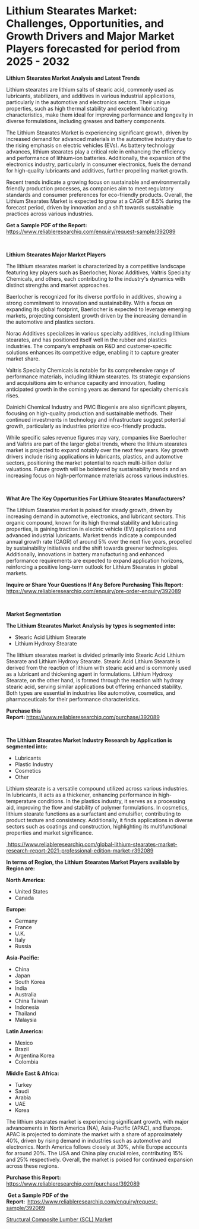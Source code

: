 <p><h1>Lithium Stearates Market: Challenges, Opportunities, and Growth Drivers and Major Market Players forecasted for period from 2025 - 2032</h1></p><p><strong>Lithium Stearates Market Analysis and Latest Trends</strong></p>
<p><p>Lithium stearates are lithium salts of stearic acid, commonly used as lubricants, stabilizers, and additives in various industrial applications, particularly in the automotive and electronics sectors. Their unique properties, such as high thermal stability and excellent lubricating characteristics, make them ideal for improving performance and longevity in diverse formulations, including greases and battery components.</p><p>The Lithium Stearates Market is experiencing significant growth, driven by increased demand for advanced materials in the automotive industry due to the rising emphasis on electric vehicles (EVs). As battery technology advances, lithium stearates play a critical role in enhancing the efficiency and performance of lithium-ion batteries. Additionally, the expansion of the electronics industry, particularly in consumer electronics, fuels the demand for high-quality lubricants and additives, further propelling market growth.</p><p>Recent trends indicate a growing focus on sustainable and environmentally friendly production processes, as companies aim to meet regulatory standards and consumer preferences for eco-friendly products. Overall, the Lithium Stearates Market is expected to grow at a CAGR of 8.5% during the forecast period, driven by innovation and a shift towards sustainable practices across various industries.</p></p>
<p><strong>Get a Sample PDF of the Report:&nbsp;</strong> <a href="https://www.reliableresearchiq.com/enquiry/request-sample/392089?utm_campaign=3514&utm_medium=2&utm_source=Github&utm_content=ia&utm_term=29032025&utm_id=lithium-stearates">https://www.reliableresearchiq.com/enquiry/request-sample/392089</a></p>
<p>&nbsp;</p>
<p><strong>Lithium Stearates Major Market Players</strong></p>
<p><p>The lithium stearates market is characterized by a competitive landscape featuring key players such as Baerlocher, Norac Additives, Valtris Specialty Chemicals, and others, each contributing to the industry's dynamics with distinct strengths and market approaches.</p><p>Baerlocher is recognized for its diverse portfolio in additives, showing a strong commitment to innovation and sustainability. With a focus on expanding its global footprint, Baerlocher is expected to leverage emerging markets, projecting consistent growth driven by the increasing demand in the automotive and plastics sectors.</p><p>Norac Additives specializes in various specialty additives, including lithium stearates, and has positioned itself well in the rubber and plastics industries. The company’s emphasis on R&D and customer-specific solutions enhances its competitive edge, enabling it to capture greater market share.</p><p>Valtris Specialty Chemicals is notable for its comprehensive range of performance materials, including lithium stearates. Its strategic expansions and acquisitions aim to enhance capacity and innovation, fueling anticipated growth in the coming years as demand for specialty chemicals rises.</p><p>Dainichi Chemical Industry and PMC Biogenix are also significant players, focusing on high-quality production and sustainable methods. Their continued investments in technology and infrastructure suggest potential growth, particularly as industries prioritize eco-friendly products.</p><p>While specific sales revenue figures may vary, companies like Baerlocher and Valtris are part of the larger global trends, where the lithium stearates market is projected to expand notably over the next few years. Key growth drivers include rising applications in lubricants, plastics, and automotive sectors, positioning the market potential to reach multi-billion dollar valuations. Future growth will be bolstered by sustainability trends and an increasing focus on high-performance materials across various industries.</p></p>
<p>&nbsp;</p>
<p><strong>What Are The Key Opportunities For Lithium Stearates Manufacturers?</strong></p>
<p><p>The Lithium Stearates market is poised for steady growth, driven by increasing demand in automotive, electronics, and lubricant sectors. This organic compound, known for its high thermal stability and lubricating properties, is gaining traction in electric vehicle (EV) applications and advanced industrial lubricants. Market trends indicate a compounded annual growth rate (CAGR) of around 5% over the next five years, propelled by sustainability initiatives and the shift towards greener technologies. Additionally, innovations in battery manufacturing and enhanced performance requirements are expected to expand application horizons, reinforcing a positive long-term outlook for Lithium Stearates in global markets.</p></p>
<p><strong>Inquire or Share Your Questions If Any Before Purchasing This Report:</strong> <a href="https://www.reliableresearchiq.com/enquiry/pre-order-enquiry/392089?utm_campaign=3514&utm_medium=2&utm_source=Github&utm_content=ia&utm_term=29032025&utm_id=lithium-stearates">https://www.reliableresearchiq.com/enquiry/pre-order-enquiry/392089</a></p>
<p>&nbsp;</p>
<p><strong>Market Segmentation</strong></p>
<p><strong>The Lithium Stearates Market Analysis by types is segmented into:</strong></p>
<p><ul><li>Stearic Acid Lithium Stearate</li><li>Lithium Hydroxy Stearate</li></ul></p>
<p><p>The lithium stearates market is divided primarily into Stearic Acid Lithium Stearate and Lithium Hydroxy Stearate. Stearic Acid Lithium Stearate is derived from the reaction of lithium with stearic acid and is commonly used as a lubricant and thickening agent in formulations. Lithium Hydroxy Stearate, on the other hand, is formed through the reaction with hydroxy stearic acid, serving similar applications but offering enhanced stability. Both types are essential in industries like automotive, cosmetics, and pharmaceuticals for their performance characteristics.</p></p>
<p><strong>Purchase this Report:&nbsp;</strong><a href="https://www.reliableresearchiq.com/purchase/392089?utm_campaign=3514&utm_medium=2&utm_source=Github&utm_content=ia&utm_term=29032025&utm_id=lithium-stearates">https://www.reliableresearchiq.com/purchase/392089</a></p>
<p>&nbsp;</p>
<p><strong>The Lithium Stearates Market Industry Research by Application is segmented into:</strong></p>
<p><ul><li>Lubricants</li><li>Plastic Industry</li><li>Cosmetics</li><li>Other</li></ul></p>
<p><p>Lithium stearate is a versatile compound utilized across various industries. In lubricants, it acts as a thickener, enhancing performance in high-temperature conditions. In the plastics industry, it serves as a processing aid, improving the flow and stability of polymer formulations. In cosmetics, lithium stearate functions as a surfactant and emulsifier, contributing to product texture and consistency. Additionally, it finds applications in diverse sectors such as coatings and construction, highlighting its multifunctional properties and market significance.</p></p>
<p><a href="https://www.reliableresearchiq.com/global-lithium-stearates-market-research-report-2021-professional-edition-market-r392089?utm_campaign=3514&utm_medium=2&utm_source=Github&utm_content=ia&utm_term=29032025&utm_id=lithium-stearates">&nbsp;https://www.reliableresearchiq.com/global-lithium-stearates-market-research-report-2021-professional-edition-market-r392089</a></p>
<p><strong>In terms of Region, the Lithium Stearates Market Players available by Region are:</strong></p>
<p>
    <p> <strong> North America: </strong>
        <ul>
            <li>United States</li>
            <li>Canada</li>
        </ul>
        </p> 
    <p> <strong> Europe: </strong>
        <ul>
            <li>Germany</li>
            <li>France</li>
            <li>U.K.</li>
            <li>Italy</li>
            <li>Russia</li>
        </ul>
        </p> 
    <p> <strong> Asia-Pacific: </strong>
        <ul>
            <li>China</li>
            <li>Japan</li>
            <li>South Korea</li>
            <li>India</li>
            <li>Australia</li>
            <li>China Taiwan</li>
            <li>Indonesia</li>
            <li>Thailand</li>
            <li>Malaysia</li>
        </ul>
        </p> 
    <p> <strong> Latin America: </strong>
        <ul>
            <li>Mexico</li>
            <li>Brazil</li>
            <li>Argentina Korea</li>
            <li>Colombia</li>
        </ul>
        </p> 
    <p> <strong> Middle East & Africa: </strong>
        <ul>
            <li>Turkey</li>
            <li>Saudi</li>
            <li>Arabia</li>
            <li>UAE</li>
            <li>Korea</li>
        </ul>
    </p>
    </p>
<p><p>The lithium stearates market is experiencing significant growth, with major advancements in North America (NA), Asia-Pacific (APAC), and Europe. APAC is projected to dominate the market with a share of approximately 40%, driven by rising demand in industries such as automotive and electronics. North America follows closely at 30%, while Europe accounts for around 20%. The USA and China play crucial roles, contributing 15% and 25% respectively. Overall, the market is poised for continued expansion across these regions.</p></p>
<p><strong>Purchase this Report: </strong><a href="https://www.reliableresearchiq.com/purchase/392089?utm_campaign=3514&utm_medium=2&utm_source=Github&utm_content=ia&utm_term=29032025&utm_id=lithium-stearates">https://www.reliableresearchiq.com/purchase/392089</a></p>
<p>&nbsp;<strong>Get a Sample PDF of the Report:&nbsp;&nbsp;</strong><a href="https://www.reliableresearchiq.com/enquiry/request-sample/392089?utm_campaign=3514&utm_medium=2&utm_source=Github&utm_content=ia&utm_term=29032025&utm_id=lithium-stearates">https://www.reliableresearchiq.com/enquiry/request-sample/392089</a></p>
<p><strong></strong></p>
<p><p><a href="https://github.com/groszsaoudrd/Market-Research-Report-List-1/blob/main/structural-composite-lumber-scl-market.md?utm_campaign=3514&utm_medium=2&utm_source=Github&utm_content=ia&utm_term=29032025&utm_id=lithium-stearates">Structural Composite Lumber (SCL) Market</a></p></p>